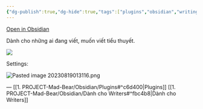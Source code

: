 ```yaml
---
{"dg-publish":true,"dg-hide":true,"tags":["plugins","obsidian","writing"],"permalink":"/1-project-mad-bear/obsidian/writing-viet-tieu-thuyet/","hide":true,"dgPassFrontmatter":true}
---
```


[Open in Obsidian](obsidian://show-plugin?id=writing)

Dành cho những ai đang viết, muốn viết tiểu thuyết.

![](https://i.imgur.com/DXRkaZQ.gif)

Settings:

![Pasted image 20230819013116.png](/img/user/3.%20RESOURCE/attachments/Pasted%20image%2020230819013116.png)

—
[[1. PROJECT-Mad-Bear/Obsidian/Plugins#^c6d400\|Plugins]]
[[1. PROJECT-Mad-Bear/Obsidian/Dành cho Writers#^fbc4b8\|Dành cho Writers]]